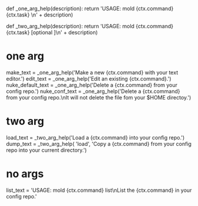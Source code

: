 def _one_arg_help(description):
    return 'USAGE: mold {ctx.command} {ctx.task} <filename>\n' + description)

def _two_arg_help(description):
    return 'USAGE: mold {ctx.command} {ctx.task} <filename> [optional <new-filename>]\n' + description)

# one arg 
make_text = _one_arg_help('Make a new {ctx.command} with your text editor.')
edit_text = _one_arg_help('Edit an existing {ctx.command}.')
nuke_default_text = _one_arg_help('Delete a {ctx.command} from your config repo.')
nuke_conf_text = _one_arg_help('Delete a {ctx.command} from your config repo.\nIt will not delete the file fom your $HOME directoy.')

# two arg 
load_text = _two_arg_help('Load a {ctx.command} into your config repo.')
dump_text = _two_arg_help( 'load', 'Copy a {ctx.command} from your config repo into your current directory.')

# no args
list_text = 'USAGE: mold {ctx.command} list\nList the {ctx.command} in your config repo.'

